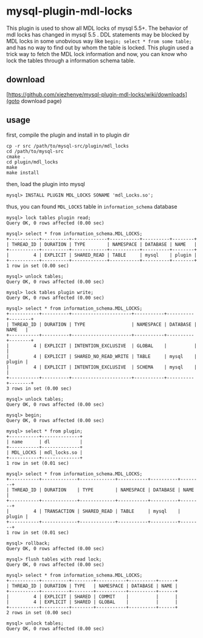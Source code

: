mysql-plugin-mdl-locks
=======================

This plugin is used to show all MDL locks of mysql 5.5+.
The behavior of mdl locks has changed in mysql 5.5 . DDL statements may be blocked by MDL locks in some unobvious way like `begin; select * from some table;` and has no way to find out by whom the table is locked. This plugin used a trick way to fetch the MDL lock information and now, you can know who lock the tables through a information schema table.


download
--------
[https://github.com/xiezhenye/mysql-plugin-mdl-locks/wiki/downloads](goto download page)

usage
-----

first, compile the plugin and install in to plugin dir

    cp -r src /path/to/mysql-src/plugin/mdl_locks
    cd /path/to/mysql-src
    cmake .
    cd plugin/mdl_locks
    make
    make install
    
then, load the plugin into mysql

    mysql> INSTALL PLUGIN MDL_LOCKS SONAME 'mdl_Locks.so';
    
thus, you can found `MDL_LOCKS` table in `information_schema` database
    
    mysql> lock tables plugin read;
    Query OK, 0 rows affected (0.00 sec)
    
    mysql> select * from information_schema.MDL_LOCKS;
    +-----------+----------+-------------+-----------+----------+--------+
    | THREAD_ID | DURATION | TYPE        | NAMESPACE | DATABASE | NAME   |
    +-----------+----------+-------------+-----------+----------+--------+
    |         4 | EXPLICIT | SHARED_READ | TABLE     | mysql    | plugin |
    +-----------+----------+-------------+-----------+----------+--------+
    1 row in set (0.00 sec)
    
    mysql> unlock tables;
    Query OK, 0 rows affected (0.00 sec)
    
    mysql> lock tables plugin write;
    Query OK, 0 rows affected (0.00 sec)
    
    mysql> select * from information_schema.MDL_LOCKS;
    +-----------+----------+----------------------+-----------+----------+--------+
    | THREAD_ID | DURATION | TYPE                 | NAMESPACE | DATABASE | NAME   |
    +-----------+----------+----------------------+-----------+----------+--------+
    |         4 | EXPLICIT | INTENTION_EXCLUSIVE  | GLOBAL    |          |        |
    |         4 | EXPLICIT | SHARED_NO_READ_WRITE | TABLE     | mysql    | plugin |
    |         4 | EXPLICIT | INTENTION_EXCLUSIVE  | SCHEMA    | mysql    |        |
    +-----------+----------+----------------------+-----------+----------+--------+
    3 rows in set (0.00 sec)
    
    mysql> unlock tables;
    Query OK, 0 rows affected (0.00 sec)
    
    mysql> begin;
    Query OK, 0 rows affected (0.00 sec)
    
    mysql> select * from plugin;
    +-----------+--------------+
    | name      | dl           |
    +-----------+--------------+
    | MDL_LOCKS | mdl_locks.so |
    +-----------+--------------+
    1 row in set (0.01 sec)
    
    mysql> select * from information_schema.MDL_LOCKS;
    +-----------+-------------+-------------+-----------+----------+--------+
    | THREAD_ID | DURATION    | TYPE        | NAMESPACE | DATABASE | NAME   |
    +-----------+-------------+-------------+-----------+----------+--------+
    |         4 | TRANSACTION | SHARED_READ | TABLE     | mysql    | plugin |
    +-----------+-------------+-------------+-----------+----------+--------+
    1 row in set (0.01 sec)
    
    mysql> rollback;
    Query OK, 0 rows affected (0.00 sec)
    
    mysql> flush tables with read lock;
    Query OK, 0 rows affected (0.00 sec)
    
    mysql> select * from information_schema.MDL_LOCKS;
    +-----------+----------+--------+-----------+----------+------+
    | THREAD_ID | DURATION | TYPE   | NAMESPACE | DATABASE | NAME |
    +-----------+----------+--------+-----------+----------+------+
    |         4 | EXPLICIT | SHARED | COMMIT    |          |      |
    |         4 | EXPLICIT | SHARED | GLOBAL    |          |      |
    +-----------+----------+--------+-----------+----------+------+
    2 rows in set (0.00 sec)
    
    mysql> unlock tables;
    Query OK, 0 rows affected (0.00 sec)
    

    


